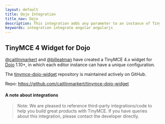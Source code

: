```yaml
---
layout: default
title: Dojo Integration
title_nav: Dojo
description: This integration adds any parameter to an instance of TinyMCE 4 in Dojo.
keywords: integration integrate angular angularjs
---
```


## TinyMCE 4 Widget for Dojo

[@caitlinmarkert](https://github.com/caitlinmarkert) and [@billeatman](https://github.com/billeatman) have created a TinyMCE 4.x widget for [Dojo](https://dojotoolkit.org/) 1.10+, in which each editor instance can have a unique configuration.

The  [tinymce-dojo-widget](https://github.com/caitlinmarkert/tinymce-dojo-widget) repository is maintained actively on GitHub.

Repo: https://github.com/caitlinmarkert/tinymce-dojo-widget

#### A note about integrations

> Note:  We are pleased to reference third-party integrations/code to help you build great products with TinyMCE. If you have queries about this integration, please contact the developer directly.
